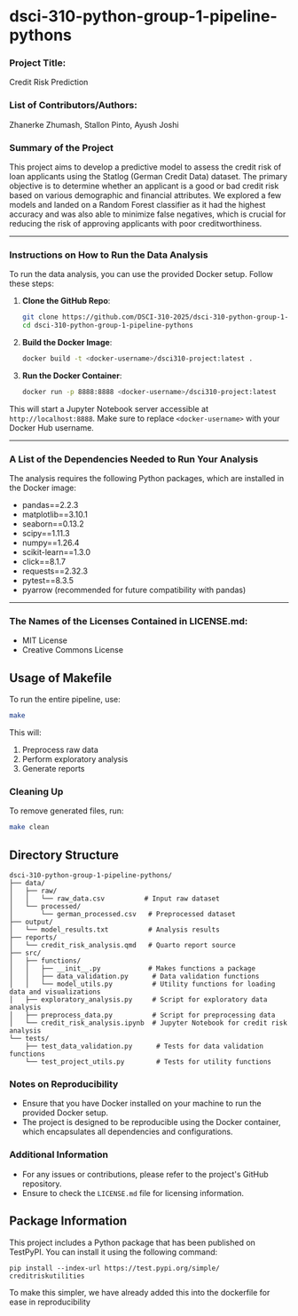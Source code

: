 # dsci-310-python-group-1-pipeline-pythons

### Project Title: 
Credit Risk Prediction

### List of Contributors/Authors: 
Zhanerke Zhumash, Stallon Pinto, Ayush Joshi

### Summary of the Project 
This project aims to develop a predictive model to assess the credit risk of loan applicants using the Statlog (German Credit Data) dataset. The primary objective is to determine whether an applicant is a good or bad credit risk based on various demographic and financial attributes. We explored a few models and landed on a Random Forest classifier as it had the highest accuracy and was also able to minimize false negatives, which is crucial for reducing the risk of approving applicants with poor creditworthiness.

___

### Instructions on How to Run the Data Analysis
To run the data analysis, you can use the provided Docker setup. Follow these steps:

1. **Clone the GitHub Repo**:
    ```bash
    git clone https://github.com/DSCI-310-2025/dsci-310-python-group-1-pipeline-pythons.git
    cd dsci-310-python-group-1-pipeline-pythons
    ```

2. **Build the Docker Image**:
   ```bash
   docker build -t <docker-username>/dsci310-project:latest .
   ```

3. **Run the Docker Container**:
   ```bash
   docker run -p 8888:8888 <docker-username>/dsci310-project:latest 
   ```

This will start a Jupyter Notebook server accessible at `http://localhost:8888`. Make sure to replace `<docker-username>` with your Docker Hub username.

___

### A List of the Dependencies Needed to Run Your Analysis
The analysis requires the following Python packages, which are installed in the Docker image:
- pandas==2.2.3
- matplotlib==3.10.1
- seaborn==0.13.2
- scipy==1.11.3
- numpy==1.26.4
- scikit-learn==1.3.0
- click==8.1.7
- requests==2.32.3
- pytest==8.3.5
- pyarrow (recommended for future compatibility with pandas)

___

### The Names of the Licenses Contained in LICENSE.md:
- MIT License
- Creative Commons License 

## Usage of Makefile
To run the entire pipeline, use:
```bash
make 
```
This will:
1. Preprocess raw data
2. Perform exploratory analysis
3. Generate reports

### Cleaning Up
To remove generated files, run:
```bash
make clean
```

## Directory Structure
```
dsci-310-python-group-1-pipeline-pythons/
├── data/
│   ├── raw/
│   │   └── raw_data.csv          # Input raw dataset
│   └── processed/
│       └── german_processed.csv   # Preprocessed dataset
├── output/
│   └── model_results.txt          # Analysis results
├── reports/
│   └── credit_risk_analysis.qmd   # Quarto report source
├── src/
│   ├── functions/
│   │   ├── __init__.py            # Makes functions a package
│   │   ├── data_validation.py      # Data validation functions
│   │   └── model_utils.py          # Utility functions for loading data and visualizations
│   ├── exploratory_analysis.py     # Script for exploratory data analysis
│   ├── preprocess_data.py          # Script for preprocessing data
│   └── credit_risk_analysis.ipynb  # Jupyter Notebook for credit risk analysis
└── tests/
    ├── test_data_validation.py      # Tests for data validation functions
    └── test_project_utils.py        # Tests for utility functions
```

### Notes on Reproducibility
- Ensure that you have Docker installed on your machine to run the provided Docker setup.
- The project is designed to be reproducible using the Docker container, which encapsulates all dependencies and configurations.

### Additional Information
- For any issues or contributions, please refer to the project's GitHub repository.
- Ensure to check the `LICENSE.md` file for licensing information.

## Package Information
This project includes a Python package that has been published on TestPyPI. You can install it using the following command:

```
pip install --index-url https://test.pypi.org/simple/ creditriskutilities
```

To make this simpler, we have already added this into the dockerfile for ease in reproducibility
